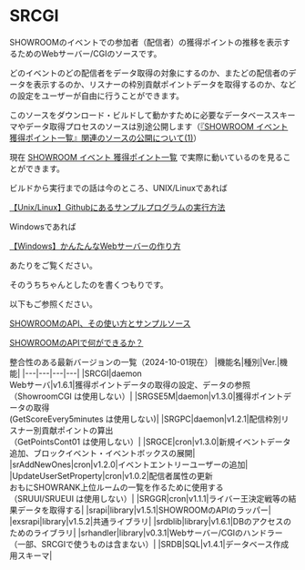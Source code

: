 # SRCGI

SHOWROOMのイベントでの参加者（配信者）の獲得ポイントの推移を表示するためのWebサーバー/CGIのソースです。

どのイベントのどの配信者をデータ取得の対象にするのか、またどの配信者のデータを表示するのか、リスナーの枠別貢献ポイントデータを取得するのか、などの設定をユーザーが自由に行うことができます。

このソースをダウンロード・ビルドして動かすために必要なデータベーススキーマやデータ取得プロセスのソースは別途公開します（[『SHOWROOM イベント 獲得ポイント一覧』関連のソースの公開について(1)](https://zenn.dev/chouette2100/books/d8c28f8ff426b7/viewer/4fccae)）

現在 [SHOWROOM イベント 獲得ポイント一覧](https://chouette2100.com:8443/cgi-bin/SC1/SC1/top) で実際に動いているのを見ることができます。

ビルドから実行までの話は今のところ、UNIX/Linuxであれば

[【Unix/Linux】Githubにあるサンプルプログラムの実行方法](https://zenn.dev/chouette2100/books/d8c28f8ff426b7/viewer/220e38)

Windowsであれば

[【Windows】かんたんなWebサーバーの作り方](https://zenn.dev/chouette2100/books/d8c28f8ff426b7/viewer/c5cab5)

あたりをご覧ください。

そのうちちゃんとしたのを書くつもりです。

以下もご参照ください。

[SHOWROOMのAPI、その使い方とサンプルソース](https://zenn.dev/chouette2100/books/d8c28f8ff426b7)

[SHOWROOMのAPIで何ができるか？](https://zenn.dev/chouette2100/books/d8c28f8ff426b7/viewer/84023c)

整合性のある最新バージョンの一覧（2024-10-01現在）
|機能名|種別|Ver.|機能|
|---|---|---|---|
|SRCGI|daemon<br>Webサーバ|v1.6.1|獲得ポイントデータの取得の設定、データの参照<br>（ShowroomCGI は使用しない）|
|SRGSE5M|daemon|v1.3.0|獲得ポイントデータの取得<br>(GetScoreEvery5minutes は使用しない)|
|SRGPC|daemon|v1.2.1|配信枠別リスナー別貢献ポイントの算出<br>（GetPointsCont01 は使用しない）|
|SRGCE|cron|v1.3.0|新規イベントデータ追加、ブロックイベント・イベントボックスの展開|
|srAddNewOnes|cron|v1.2.0|イベントエントリーユーザーの追加|
|UpdateUserSetProperty|cron|v1.0.2|配信者属性の更新<br>おもにSHOWRANK上位ルームの一覧を作るために使用する<br>（SRUUI/SRUEUI は使用しない）|
|SRGGR|cron|v1.1.1|ライバー王決定戦等の結果データを取得する|
|srapi|library|v1.5.1|SHOWROOMのAPIのラッパー|
|exsrapi|library|v1.5.2|共通ライブラリ|
|srdblib|library|v1.6.1|DBのアクセスのためのライブラリ|
|srhandler|library|v0.3.1|Webサーバー/CGIのハンドラー<br>（一部、SRCGIで使うものは含まない）|
|SRDB|SQL|v1.4.1|データベース作成用スキーマ|

